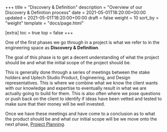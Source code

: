 +++
title = "Discovery & Definition"
description = "Overview of our Discovery & Definition process"
date = 2021-05-01T18:20:00+00:00
updated = 2021-05-01T18:20:00+00:00
draft = false
weight = 10
sort_by = "weight"
template = "docs/page.html"

[extra]
toc = true
top = false
+++

One of the first phases we go through in a project is what we refer to in the engineering space as **Discovery & Definition**.

The goal of this phase is to get a decent understanding of what the project should be and what the initial scope of the project should be.

This is generally done through a series of meetings between the stake holders and Uptech Studio Product, Engineering, and Design representatives. This is where we combine what we know the client wants with our knowledge and expertise to eventually result in what we are actually going to build for them. This is also often where we pose questions or push back on the client to identify if ideas have been vetted and tested to make sure that their money will be well invested.

Once we have these meetings and have come to a conclusion as to what the product should be and what our initial scope will be we move onto the next phase, [Project Planning](/docs/project-planning/).

